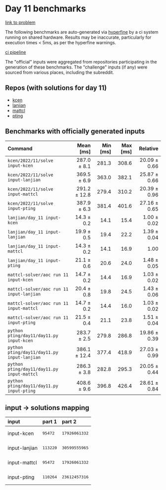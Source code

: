 # Day 11 benchmarks

[link to problem](http://adventofcode.com/2022/day/11)

The following benchmarks are auto-generated via [hyperfine](https://github.com/sharkdp/hyperfine) by a ci system running on shared hardware. Results may be inaccurate, particularly for execution times < 5ms, as per the hyperfine warnings.

[ci pipeline](http://ci.papercode.net:8080/teams/aoc2022/pipelines/aoc-compare-2022)

The "official" inputs were aggregated from repositories participating in the generation of these benchmarks. The "challenge" inputs (if any) were sourced from various places, including the subreddit.

## Repos (with solutions for day 11)


- [kcen](https://github.com/kcen/AdventOfCode)
- [lanjian](https://github.com/LanJian/aoc-2022)
- [mattcl](https://github.com/mattcl/aoc2022)
- [pting](https://github.com/pting/aoc2022)

## Benchmarks with officially generated inputs
| Command | Mean [ms] | Min [ms] | Max [ms] | Relative |
|:---|---:|---:|---:|---:|
| `kcen/2022/11/solve input-kcen` | 287.0 ± 8.1 | 281.3 | 308.6 | 20.09 ± 0.66 |
| `kcen/2022/11/solve input-lanjian` | 369.5 ± 6.9 | 363.0 | 382.1 | 25.87 ± 0.66 |
| `kcen/2022/11/solve input-mattcl` | 291.2 ± 12.8 | 279.4 | 310.2 | 20.39 ± 0.96 |
| `kcen/2022/11/solve input-pting` | 387.9 ± 6.3 | 381.4 | 401.6 | 27.16 ± 0.65 |
| `lanjian/day_11 input-kcen` | 14.3 ± 0.2 | 14.1 | 15.4 | 1.00 ± 0.02 |
| `lanjian/day_11 input-lanjian` | 19.9 ± 0.5 | 19.4 | 22.2 | 1.39 ± 0.04 |
| `lanjian/day_11 input-mattcl` | 14.3 ± 0.2 | 14.1 | 16.9 | 1.00 |
| `lanjian/day_11 input-pting` | 21.1 ± 0.6 | 20.6 | 24.0 | 1.48 ± 0.05 |
| `mattcl-solver/aoc run 11 input-kcen` | 14.7 ± 0.2 | 14.4 | 16.9 | 1.03 ± 0.02 |
| `mattcl-solver/aoc run 11 input-lanjian` | 20.4 ± 0.8 | 19.8 | 24.5 | 1.43 ± 0.06 |
| `mattcl-solver/aoc run 11 input-mattcl` | 14.7 ± 0.2 | 14.4 | 16.0 | 1.03 ± 0.02 |
| `mattcl-solver/aoc run 11 input-pting` | 21.5 ± 0.4 | 21.1 | 23.8 | 1.51 ± 0.04 |
| `python pting/day11/day11.py input-kcen` | 283.7 ± 2.5 | 279.8 | 286.8 | 19.86 ± 0.39 |
| `python pting/day11/day11.py input-lanjian` | 386.1 ± 12.4 | 377.4 | 418.9 | 27.03 ± 0.99 |
| `python pting/day11/day11.py input-mattcl` | 286.3 ± 3.8 | 282.8 | 295.3 | 20.05 ± 0.44 |
| `python pting/day11/day11.py input-pting` | 408.6 ± 9.6 | 396.8 | 426.4 | 28.61 ± 0.84 |

## input -> solutions mapping
|input|part 1|part 2|
|:---|:---|:---|
|input-kcen|<pre>95472</pre>|<pre>17926061332</pre>|
|input-lanjian|<pre>113220</pre>|<pre>30599555965</pre>|
|input-mattcl|<pre>95472</pre>|<pre>17926061332</pre>|
|input-pting|<pre>110264</pre>|<pre>23612457316</pre>|
